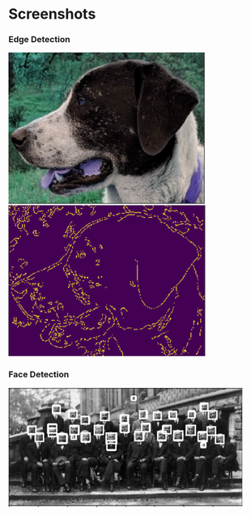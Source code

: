 # Screenshots
### Edge Detection
![](Screenshots/Original_Edge.png)
![](Screenshots/Processed_Edge.png)
### Face Detection
![](Screenshots/Face_Detection.png)
